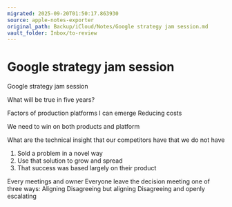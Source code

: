 ```yaml
---
migrated: 2025-09-20T01:50:17.863930
source: apple-notes-exporter
original_path: Backup/iCloud/Notes/Google strategy jam session.md
vault_folder: Inbox/to-review
---
```

# Google strategy jam session

Google strategy jam session

What will be true in five years?

Factors of production 
platforms I can emerge
Reducing costs

We need to win on both products and platform

What are the technical insight that our competitors have that we do not have

1. Sold a problem in a novel way
2. Use that solution to grow and spread
3. That success was based largely on their product

Every meetings and owner
Everyone leave the decision meeting one of three ways:
Aligning
Disagreeing but aligning
Disagreeing and openly escalating


